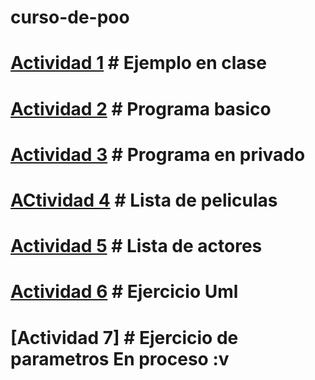 # curso-de-poo

# [Actividad 1](./Setup/README.md) # Ejemplo en clase

# [Actividad 2](./Act2/Pelicula/Program.cs) # Programa basico

# [Actividad 3](./Act3/Pelicula1/Program.cs) # Programa en privado

# [ACtividad 4](./ACt4/Pelicula2/Program.cs) # Lista de peliculas

# [Actividad 5](./Act5/Actores/Program.cs) # Lista de actores

# [Actividad 6](./Act6/Imagen/) # Ejercicio Uml

# [Actividad 7] # Ejercicio de parametros En proceso :v

